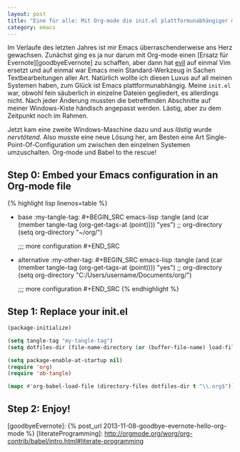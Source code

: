 ```yaml
---
layout: post
title: "Eine für alle: Mit Org-mode die init.el plattformunabhängiger machen"
category: emacs
---
```


Im Verlaufe des letzten Jahres ist mir Emacs überraschenderweise ans Herz gewachsen. Zunächst ging es ja nur darum mit Org-mode einen [Ersatz für Evernote][goodbyeEvernote] zu schaffen, aber dann hat [evil][evil] auf einmal Vim ersetzt und auf einmal war Emacs mein Standard-Werkzeug in Sachen Textbearbeitungen aller Art. Natürlich wollte ich diesen Luxus auf all meinen Systemen haben, zum Glück ist Emacs plattformunabhängig. Meine `init.el` war, obwohl fein säuberlich in einzelne Dateien gegliedert, es allerdings nicht. Nach jeder Änderung mussten die betreffenden Abschnitte auf meiner Windows-Kiste händisch angepasst werden. Lästig, aber zu dem Zeitpunkt noch im Rahmen.

Jetzt kam eine zweite Windows-Maschine dazu und aus *lästig* wurde *nervtötend*. Also musste eine neue Lösung her, am Besten eine Art Single-Point-Of-Configuration um zwischen den einzelnen Systemen umzuschalten. Org-mode und Babel to the rescue!

<!--more-->

## Step 0: Embed your Emacs configuration in an Org-mode file
{% highlight lisp linenos=table %}
* base																		:my-tangle-tag:
#+BEGIN_SRC emacs-lisp :tangle (and (car (member tangle-tag (org-get-tags-at (point)))) "yes")
  ;; org-directory
  (setq org-directory "~/org/")

  ;;; more configuration
#+END_SRC

* alternative	       														:my-other-tag:
#+BEGIN_SRC emacs-lisp :tangle (and (car (member tangle-tag (org-get-tags-at (point)))) "yes")
  ;; org-directory
  (setq org-directory "C:/Users/username/Documents/org/")

  ;;; more configuration
#+END_SRC
{% endhighlight %}

## Step 1: Replace your init.el
~~~~lisp
(package-initialize)

(setq tangle-tag "my-tangle-tag")
(setq dotfiles-dir (file-name-directory (or (buffer-file-name) load-file-name)))

(setq package-enable-at-startup nil)
(require 'org)
(require 'ob-tangle)

(mapc #'org-babel-load-file (directory-files dotfiles-dir t "\\.org$"))
~~~~

## Step 2: Enjoy!

[evil]: https://gitorious.org/evil/pages/Home
[goodbyeEvernote]: {% post_url 2013-11-08-goodbye-evernote-hello-org-mode %} 
[literateProgramming]: http://orgmode.org/worg/org-contrib/babel/intro.html#literate-programming
